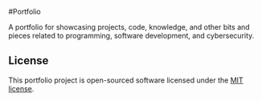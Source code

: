 #Portfolio

A portfolio for showcasing projects, code, knowledge, and other bits and pieces related to programming, software development,
and cybersecurity.

## License

This portfolio project is open-sourced software licensed under the [MIT license](https://opensource.org/licenses/MIT).
